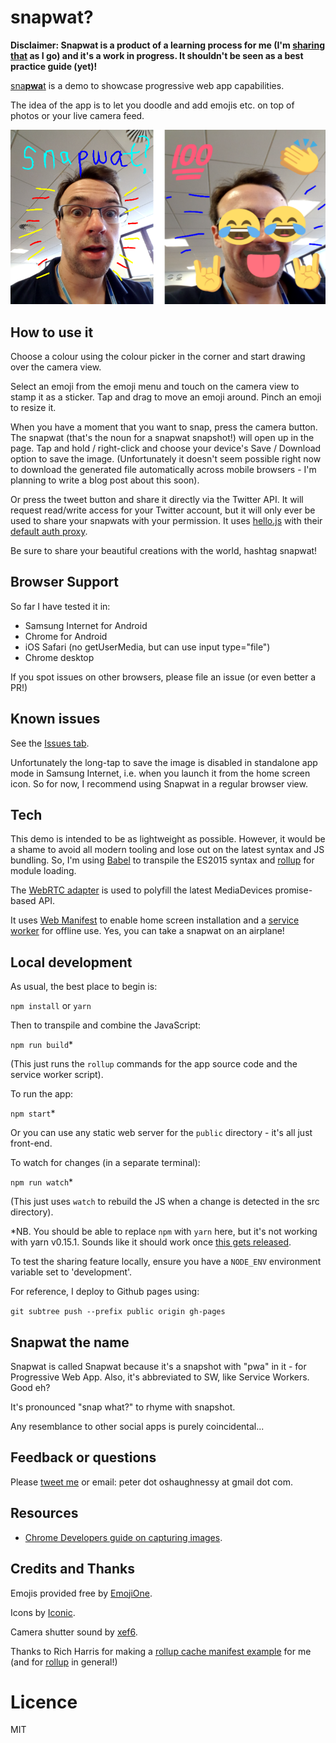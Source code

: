 # snapwat?

**Disclaimer: Snapwat is a product of a learning process for me (I'm [sharing that](https://medium.com/samsung-internet-dev/things-i-learned-making-a-progressive-web-app-for-super-selfies-49e76d154e4f#.3m59s4t4n) as I go) and it's a work in progress. It shouldn't be seen as a best practice guide (yet)!**

[sna**pwa**t](https://snapw.at) is a demo to showcase progressive web app capabilities.

The idea of the app is to let you doodle and add emojis etc. on top of photos or your live camera feed.

<img src="docs/snapwat-snapshots.png?raw=true" alt="A snapwat" width="600px"/>


## How to use it

Choose a colour using the colour picker in the corner and start drawing over the camera view.

Select an emoji from the emoji menu and touch on the camera view to stamp it as a sticker.
Tap and drag to move an emoji around. Pinch an emoji to resize it.

When you have a moment that you want to snap, press the camera button. The snapwat (that's the noun for a snapwat 
snapshot!) will open up in the page. Tap and hold / right-click and choose your device's Save / Download option to save 
the image. (Unfortunately it doesn't seem possible right now to download the generated file automatically across mobile 
browsers - I'm planning to write a blog post about this soon).

Or press the tweet button and share it directly via the Twitter API. It will request read/write access for your
Twitter account, but it will only ever be used to share your snapwats with your permission. It uses 
[hello.js](https://adodson.com/hello.js/) with their [default auth proxy](https://auth-server.herokuapp.com/). 

Be sure to share your beautiful creations with the world, hashtag snapwat! 


## Browser Support

So far I have tested it in:

* Samsung Internet for Android
* Chrome for Android
* iOS Safari (no getUserMedia, but can use input type="file")
* Chrome desktop

If you spot issues on other browsers, please file an issue (or even better a PR!)


## Known issues

See the [Issues tab](https://github.com/SamsungInternet/snapwat/issues).

Unfortunately the long-tap to save the image is disabled in standalone app mode in Samsung Internet, i.e. when you
launch it from the home screen icon. So for now, I recommend using Snapwat in a regular browser view.


## Tech

This demo is intended to be as lightweight as possible. However, it would be a shame to avoid
all modern tooling and lose out on the latest syntax and JS bundling. So, I'm using 
[Babel](https://babeljs.io/) to transpile the ES2015 syntax and [rollup](http://rollupjs.org) 
for module loading.

The [WebRTC adapter](https://github.com/webrtc/adapter) is used to polyfill the latest 
MediaDevices promise-based API.

It uses [Web Manifest](https://developer.mozilla.org/en-US/docs/Web/Manifest) to enable home screen 
installation and a [service worker](https://developers.google.com/web/fundamentals/primers/service-worker/) 
for offline use. Yes, you can take a snapwat on an airplane!


## Local development

As usual, the best place to begin is:

```npm install``` or ```yarn```

Then to transpile and combine the JavaScript:

```npm run build```*

(This just runs the `rollup` commands for the app source code and the service worker script).

To run the app:

```npm start```*

Or you can use any static web server for the `public` directory - it's all just front-end.

To watch for changes (in a separate terminal):

```npm run watch```*

(This just uses `watch` to rebuild the JS when a change is detected in the src directory).

*NB. You should be able to replace `npm` with `yarn` here, but it's not working with yarn v0.15.1. 
Sounds like it should work once [this gets released](https://github.com/yarnpkg/yarn/pull/809).

To test the sharing feature locally, ensure you have a `NODE_ENV` environment variable set to
'development'.

For reference, I deploy to Github pages using:

```git subtree push --prefix public origin gh-pages```


## Snapwat the name

Snapwat is called Snapwat because it's a snapshot with "pwa" in it - for Progressive Web App. 
Also, it's abbreviated to SW, like Service Workers. Good eh? 

It's pronounced "snap what?" to rhyme with snapshot.

Any resemblance to other social apps is purely coincidental...


## Feedback or questions

Please [tweet me](https://twitter.com/poshaughnessy) or email: peter dot oshaughnessy at gmail dot com.


## Resources

* [Chrome Developers guide on capturing images](https://developers.google.com/web/fundamentals/native-hardware/capturing-images/).


## Credits and Thanks

Emojis provided free by [EmojiOne](http://emojione.com/).

Icons by [Iconic](https://useiconic.com/).

Camera shutter sound by [xef6](https://www.freesound.org/people/xef6/sounds/61059/).

Thanks to Rich Harris for making a [rollup cache manifest example](https://gitlab.com/Rich-Harris/rollup-cache-manifest-example) 
for me (and for [rollup](http://rollupjs.org/) in general!)

# Licence

MIT
